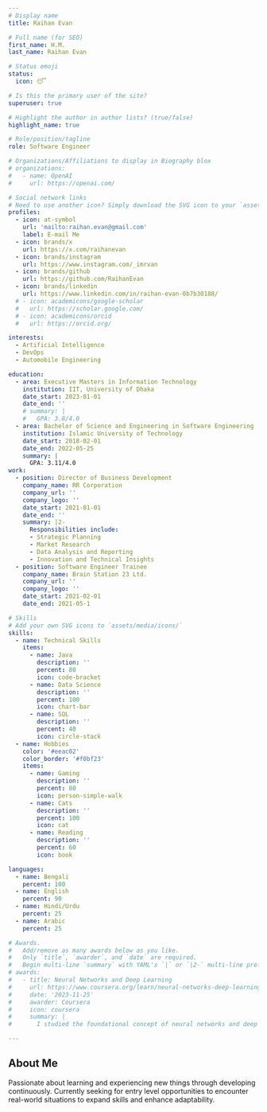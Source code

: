 ```yaml
---
# Display name
title: Raihan Evan

# Full name (for SEO)
first_name: H.M.
last_name: Raihan Evan

# Status emoji
status:
  icon: 😴

# Is this the primary user of the site?
superuser: true

# Highlight the author in author lists? (true/false)
highlight_name: true

# Role/position/tagline
role: Software Engineer

# Organizations/Affiliations to display in Biography blox
# organizations:
#   - name: OpenAI
#     url: https://openai.com/

# Social network links
# Need to use another icon? Simply download the SVG icon to your `assets/media/icons/` folder.
profiles:
  - icon: at-symbol
    url: 'mailto:raihan.evan@gmail.com'
    label: E-mail Me
  - icon: brands/x
    url: https://x.com/raihanevan
  - icon: brands/instagram
    url: https://www.instagram.com/_imrvan
  - icon: brands/github
    url: https://github.com/RaihanEvan
  - icon: brands/linkedin
    url: https://www.linkedin.com/in/raihan-evan-0b7b30188/
  # - icon: academicons/google-scholar
  #   url: https://scholar.google.com/
  # - icon: academicons/orcid
  #   url: https://orcid.org/

interests:
  - Artificial Intelligence
  - DevOps
  - Automobile Engineering

education:
  - area: Executive Masters in Information Technology
    institution: IIT, University of Dhaka
    date_start: 2023-01-01
    date_end: ''
    # summary: |
    #   GPA: 3.8/4.0
  - area: Bachelor of Science and Engineering in Software Engineering
    institution: Islamic University of Technology
    date_start: 2018-02-01
    date_end: 2022-05-25
    summary: |
      GPA: 3.11/4.0
work:
  - position: Director of Business Development
    company_name: RR Corporation
    company_url: ''
    company_logo: ''
    date_start: 2021-01-01
    date_end: ''
    summary: |2-
      Responsibilities include:
      - Strategic Planning
      - Market Research
      - Data Analysis and Reporting
      - Innovation and Technical Insights
  - position: Software Engineer Trainee
    company_name: Brain Station 23 Ltd.
    company_url: ''
    company_logo: ''
    date_start: 2021-02-01
    date_end: 2021-05-1

# Skills
# Add your own SVG icons to `assets/media/icons/`
skills:
  - name: Technical Skills
    items:
      - name: Java
        description: ''
        percent: 80
        icon: code-bracket
      - name: Data Science
        description: ''
        percent: 100
        icon: chart-bar
      - name: SQL
        description: ''
        percent: 40
        icon: circle-stack
  - name: Hobbies
    color: '#eeac02'
    color_border: '#f0bf23'
    items:
      - name: Gaming
        description: ''
        percent: 80
        icon: person-simple-walk
      - name: Cats
        description: ''
        percent: 100
        icon: cat
      - name: Reading
        description: ''
        percent: 60
        icon: book

languages:
  - name: Bengali
    percent: 100
  - name: English
    percent: 90
  - name: Hindi/Urdu
    percent: 25
  - name: Arabic
    percent: 25

# Awards.
#   Add/remove as many awards below as you like.
#   Only `title`, `awarder`, and `date` are required.
#   Begin multi-line `summary` with YAML's `|` or `|2-` multi-line prefix and indent 2 spaces below.
# awards:
#   - title: Neural Networks and Deep Learning
#     url: https://www.coursera.org/learn/neural-networks-deep-learning
#     date: '2023-11-25'
#     awarder: Coursera
#     icon: coursera
#     summary: |
#       I studied the foundational concept of neural networks and deep learning. By the end, I was familiar with the significant technological trends driving the rise of deep learning; build, train, and apply fully connected deep neural networks; implement efficient (vectorized) neural networks; identify key parameters in a neural network’s architecture; and apply deep learning to your own applications.

---
```


## About Me

Passionate about learning and experiencing new things through developing continuously. Currently seeking for entry level opportunities to encounter real-world situations to expand skills and enhance adaptability.